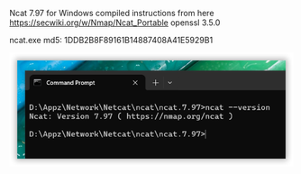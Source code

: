 Ncat 7.97 for Windows
compiled instructions from here https://secwiki.org/w/Nmap/Ncat_Portable
openssl 3.5.0

ncat.exe md5: 1DDB2B8F89161B14887408A41E5929B1

<img src="https://github.com/jangotek/netcat/blob/main/cmd.png" alt="cmd">
